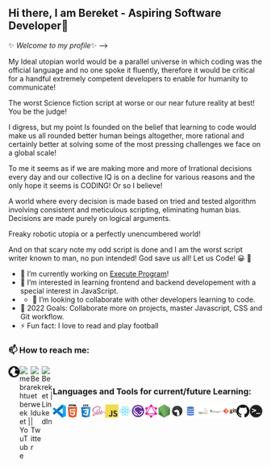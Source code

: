 ## Hi there, I am Bereket - Aspiring Software Developer👋

 ✨ _Welcome to my profile_✨  -->

My Ideal utopian world would be a parallel universe in which coding was the official language and no one spoke it fluently, 
therefore it would be critical for a handful extremely competent developers to enable for humanity to communicate! 

The worst Science fiction script at worse or our near future reality at best! 
You be the judge!

I digress, but my point Is founded on the belief that learning to code would make us all rounded better human beings altogether, 
more rational and certainly better at solving some of the most pressing challenges we face on a global scale!

To me it seems as if we are making more and more of Irrational decisions every day and our collective IQ is on a decline for various reasons and the only hope it seems is CODING! Or so I believe! 

A world where every decision is made based on tried and tested algorithm involving consistent and meticulous scripting, eliminating human bias. Decisions are made purely on logical arguments.

Freaky robotic utopia or a perfectly unencumbered world!

  
And on that scary note my odd script is done and I am the worst script writer known to man, no pun intended! God save us all! Let us Code! 😀
🤞
- 🔭 I’m currently working on [Execute Program][website]!
- 🌱 I’m interested in learning frontend and backend  developement with a special interest in JavaScript.
- - 👯 I’m looking to collaborate with other developers learning to code.
- 🥅 2022 Goals: Collaborate more on projects, master Javascript, CSS and Git workflow.
- ⚡ Fun fact: I love to read and play football 



### 📫 How to reach me:

[<img align="left" alt="Bereket" width="22px" src="https://raw.githubusercontent.com/iconic/open-iconic/master/svg/globe.svg" />][website]
[<img align="left" alt="mebrahtubereket | YouTube" width="22px" src="https://cdn.jsdelivr.net/npm/simple-icons@v3/icons/youtube.svg" />][youtube]
[<img align="left" alt="Bereketweldu | Twitter" width="22px" src="https://cdn.jsdelivr.net/npm/simple-icons@v3/icons/twitter.svg" />][twitter]
[<img align="left" alt="Bereket | LinkedIn" width="22px" src="https://cdn.jsdelivr.net/npm/simple-icons@v3/icons/linkedin.svg" />][linkedin]

<br />

### Languages and Tools for current/future Learning:

[<img align="left" alt="Visual Studio Code" width="26px" src="https://raw.githubusercontent.com/github/explore/80688e429a7d4ef2fca1e82350fe8e3517d3494d/topics/visual-studio-code/visual-studio-code.png" />][webdevplaylist]
[<img align="left" alt="HTML5" width="26px" src="https://raw.githubusercontent.com/github/explore/80688e429a7d4ef2fca1e82350fe8e3517d3494d/topics/html/html.png" />][webdevplaylist]
[<img align="left" alt="CSS3" width="26px" src="https://raw.githubusercontent.com/github/explore/80688e429a7d4ef2fca1e82350fe8e3517d3494d/topics/css/css.png" />][cssplaylist]
[<img align="left" alt="Sass" width="26px" src="https://raw.githubusercontent.com/github/explore/80688e429a7d4ef2fca1e82350fe8e3517d3494d/topics/sass/sass.png" />][cssplaylist]
[<img align="left" alt="JavaScript" width="26px" src="https://raw.githubusercontent.com/github/explore/80688e429a7d4ef2fca1e82350fe8e3517d3494d/topics/javascript/javascript.png" />][jsplaylist]
[<img align="left" alt="React" width="26px" src="https://raw.githubusercontent.com/github/explore/80688e429a7d4ef2fca1e82350fe8e3517d3494d/topics/react/react.png" />][reactplaylist]
[<img align="left" alt="Gatsby" width="26px" src="https://raw.githubusercontent.com/github/explore/e94815998e4e0713912fed477a1f346ec04c3da2/topics/gatsby/gatsby.png" />][webdevplaylist]
[<img align="left" alt="GraphQL" width="26px" src="https://raw.githubusercontent.com/github/explore/80688e429a7d4ef2fca1e82350fe8e3517d3494d/topics/graphql/graphql.png" />][webdevplaylist]
[<img align="left" alt="Node.js" width="26px" src="https://raw.githubusercontent.com/github/explore/80688e429a7d4ef2fca1e82350fe8e3517d3494d/topics/nodejs/nodejs.png" />][webdevplaylist]
[<img align="left" alt="Deno" width="26px" src="https://raw.githubusercontent.com/github/explore/361e2821e2dea67711cde99c9c40ed357061cf27/topics/deno/deno.png" />][webdevplaylist]
[<img align="left" alt="SQL" width="26px" src="https://raw.githubusercontent.com/github/explore/80688e429a7d4ef2fca1e82350fe8e3517d3494d/topics/sql/sql.png" />][webdevplaylist]
[<img align="left" alt="MySQL" width="26px" src="https://raw.githubusercontent.com/github/explore/80688e429a7d4ef2fca1e82350fe8e3517d3494d/topics/mysql/mysql.png" />][webdevplaylist]
[<img align="left" alt="MongoDB" width="26px" src="https://raw.githubusercontent.com/github/explore/80688e429a7d4ef2fca1e82350fe8e3517d3494d/topics/mongodb/mongodb.png" />][webdevplaylist]
[<img align="left" alt="Git" width="26px" src="https://raw.githubusercontent.com/github/explore/80688e429a7d4ef2fca1e82350fe8e3517d3494d/topics/git/git.png" />][webdevplaylist]
[<img align="left" alt="GitHub" width="26px" src="https://raw.githubusercontent.com/github/explore/78df643247d429f6cc873026c0622819ad797942/topics/github/github.png" />][webdevplaylist]
[<img align="left" alt="HTML5" width="26px" src="https://raw.githubusercontent.com/github/explore/80688e429a7d4ef2fca1e82350fe8e3517d3494d/topics/terminal/terminal.png" />][webdevplaylist]

<br />
<br />
<br/>

[website]:https://www.executeprogram.com/
[website]:https://scrimba.com/dashboard/
[twitter]: https://twitter.com/Bereketweldu
[youtube]: https://www.youtube.com/c/WebDevSimplified
[linkedin]: https://linkedin.com/in/Bereketmebrahtu 
[webdevplaylist]: https://www.youtube.com/watch?v=RGOj5yH7evk
[jsplaylist]: https://www.youtube.com/playlist?list=PLkwxH9e_vrALRJKu7wfXby3MKeflhTu6B
[cssplaylist]: https://www.youtube.com/playlist?list=PLkwxH9e_vrALSdvZuEh6gqQdmDoDIoqz4
[reactplaylist]: https://www.youtube.com/playlist?list=PLkwxH9e_vrAK4TdffpxKY3QGyHCpxFcQ0
